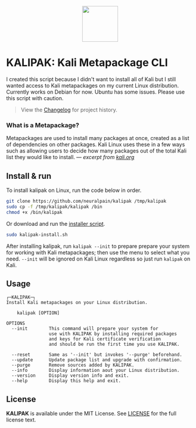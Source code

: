 <p align="center">
   <img src="https://user-images.githubusercontent.com/77242216/192156018-6c07bf52-5f00-492c-b06c-34c650fcdbdd.svg" height="96" >
</p>

# KALIPAK: Kali Metapackage CLI

I created this script because I didn't want to install all of Kali but I still wanted access to Kali metapackages on my current Linux distribution. Currently works on Debian for now. Ubuntu has some issues. Please use this script with caution.

> View the [Changelog](CHANGELOG.md) for project history.

### What is a Metapackage?

Metapackages are used to install many packages at once, created as a list of dependencies on other packages. Kali Linux uses these in a few ways such as allowing users to decide how many packages out of the total Kali list they would like to install. — *excerpt from [kali.org](https://www.kali.org/docs/general-use/metapackages)*

## Install & run

To install kalipak on Linux, run the code below in order.

   ```bash
   git clone https://github.com/neuralpain/kalipak /tmp/kalipak
   sudo cp -f /tmp/kalipak/kalipak /bin
   chmod +x /bin/kalipak
   ```

Or download and run the [installer script](kalipak-install.sh).
   
   ```bash
   sudo kalipak-install.sh
   ```

After installing kalipak, run `kalipak --init` to prepare prepare your system for working with Kali metapackages; then use the menu to select what you need. `--init` will be ignored on Kali Linux regardless so just run `kalipak` on Kali.

## Usage

```
┌─KALIPAK─┐
Install Kali metapackages on your Linux distribution.

    kalipak [OPTION]

OPTIONS
  --init        This command will prepare your system for
                use with KALIPAK by installing required packages
                and keys for Kali certificate verification
                and should be run the first time you use KALIPAK.

  --reset       Same as '--init' but invokes '--purge' beforehand.
  --update      Update package list and upgrade with confirmation.
  --purge       Remove sources added by KALIPAK.
  --info        Display information aout your Linux distribution.
  --version     Display version info and exit.
  --help        Display this help and exit.
```

## License

**KALIPAK** is available under the MIT License. See [LICENSE](LICENSE) for the full license text.
